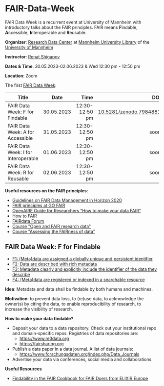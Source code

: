 # FAIR-Data-Week

FAIR Data Week is a recurrent event at University of Mannheim with introductory talks about the FAIR principles. FAIR means **F**indable, **A**ccessible, **I**nteroperable and **R**eusable.

**Organizer**: [Research Data Center](https://www.bib.uni-mannheim.de/lehren-und-forschen/forschungsdatenzentrum) at [Mannheim University Library](https://www.bib.uni-mannheim.de) of the [University of Mannheim](https://www.uni-mannheim.de)

**Instructor**: [Renat Shigapov](https://www.bib.uni-mannheim.de/ihre-ub/ansprechpersonen/dr-renat-shigapov)

**Dates & Time**: 30.05.2023-02.06.2023 & Wed 12:30 pm - 12:50 pm

**Location**: Zoom

The first [FAIR Data Week](https://www.bib.uni-mannheim.de/lehren-und-forschen/forschungsdatenzentrum/fair-data-week):

| Title        | Date           | Time  | DOI  |
| ------------- |:-------------:| -----:| -----:|
| FAIR Data Week: F for Findable      | 30.05.2023 | 12:30-12:50 pm | [10.5281/zenodo.7984881](https://doi.org/10.5281/zenodo.7984881) |
| FAIR Data Week: A for Accessible      | 31.05.2023 | 12:30-12:50 pm | soon |
| FAIR Data Week: I for Interoperable     | 01.06.2023 | 12:30-12:50 pm | soon  |
| FAIR Data Week: R for Reusable     | 02.06.2023 | 12:30-12:50 pm | soon  |

**Useful resources on the FAIR principles**:

* [Guidelines on FAIR Data Management in Horizon 2020](https://ec.europa.eu/research/participants/data/ref/h2020/grants_manual/hi/oa_pilot/h2020-hi-oa-data-mgt_en.pdf)
* [FAIR principles at GO FAIR](https://www.go-fair.org/fair-principles)
* [OpenAIRE Guide for Researchers "How to make your data FAIR”](https://www.openaire.eu/how-to-make-your-data-fair)
* [How to FAIR](https://www.howtofair.dk)
* [FAIRdata Forum](https://fairdataforum.org)
* [Course "Open and FAIR research data"](https://www.fosteropenscience.eu/node/2820)
* [Course "Assessing the FAIRness of data"](https://www.fosteropenscience.eu/node/2644)

## FAIR Data Week: F for Findable

* [F1: (Meta)data are assigned a globally unique and persistent identifier](https://www.go-fair.org/fair-principles/f1-meta-data-assigned-globally-unique-persistent-identifiers)
* [F2: Data are described with rich metadata ](https://www.go-fair.org/fair-principles/f2-data-described-rich-metadata)
* [F3: Metadata clearly and explicitly include the identifier of the data they describe](https://www.go-fair.org/fair-principles/f3-metadata-clearly-explicitly-include-identifier-data-describe)
* [F4: (Meta)data are registered or indexed in a searchable resource](https://www.go-fair.org/fair-principles/f4-metadata-registered-indexed-searchable-resource)

**Idea**: Metadata and data shall be findable by both humans and machines.

**Motivation**: to prevent data loss, to (re)use data, to acknowledge the owner(s) by citing the data, to enable reproducibility of research, to increase the visibility of research.

**How to make your data findable?** 
* Deposit your data to a data repository. Check out your institutional repo and domain-specific repos. Registries of data repositories are:
   * https://www.re3data.org 
   * https://fairsharing.org 
* Publish a data paper in a data journal. A list of data journals:
   * https://www.forschungsdaten.org/index.php/Data_Journals 
* Advertise your data via conferences, social media and collaborations

**Useful Resources**

* [Findability in the FAIR Cookbook for FAIR Doers from ELIXIR Europe](https://faircookbook.elixir-europe.org/content/recipes/findability)
